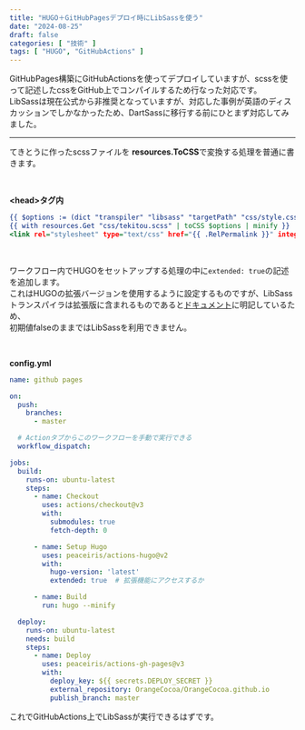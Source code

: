 ```yaml
---
title: "HUGO＋GitHubPagesデプロイ時にLibSassを使う"
date: "2024-08-25"
draft: false
categories: [ "技術" ]
tags: [ "HUGO", "GitHubActions" ] 
---
```


GitHubPages構築にGitHubActionsを使ってデプロイしていますが、scssを使って記述したcssをGitHub上でコンパイルするため行なった対応です。  
LibSassは現在公式から非推奨となっていますが、対応した事例が英語のディスカッションでしかなかったため、DartSassに移行する前にひとまず対応してみました。  

---

てきとうに作ったscssファイルを **resources.ToCSS**で変換する処理を普通に書きます。

<br>

**\<head\>タグ内**
``` header.html
{{ $options := (dict "transpiler" "libsass" "targetPath" "css/style.css") }}
{{ with resources.Get "css/tekitou.scss" | toCSS $options | minify }}
<link rel="stylesheet" type="text/css" href="{{ .RelPermalink }}" integrity="{{ .Data.Integrity }}" crossorigin="anonymous">
```

<br>

ワークフロー内でHUGOをセットアップする処理の中に`extended: true`の記述を追加します。  
これはHUGOの拡張バージョンを使用するように設定するものですが、LibSassトランスパイラは拡張版に含まれるものであると[ドキュメント](https://gohugo.io/functions/resources/tocss/)に明記しているため、  
初期値falseのままではLibSassを利用できません。

<br>

**config.yml**
``` config.yml
name: github pages

on:
  push:
    branches:
      - master

  # Actionタブからこのワークフローを手動で実行できる
  workflow_dispatch:

jobs:
  build:
    runs-on: ubuntu-latest
    steps:
      - name: Checkout
        uses: actions/checkout@v3
        with:
          submodules: true
          fetch-depth: 0

      - name: Setup Hugo
        uses: peaceiris/actions-hugo@v2
        with:
          hugo-version: 'latest'
          extended: true  # 拡張機能にアクセスするか

      - name: Build
        run: hugo --minify

  deploy:
    runs-on: ubuntu-latest
    needs: build
    steps:
      - name: Deploy
        uses: peaceiris/actions-gh-pages@v3
        with:
          deploy_key: ${{ secrets.DEPLOY_SECRET }}
          external_repository: OrangeCocoa/OrangeCocoa.github.io
          publish_branch: master
```

これでGitHubActions上でLibSassが実行できるはずです。